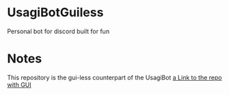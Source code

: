 # UsagiBotGuiless
Personal bot for discord built for fun

# Notes
This repository is the gui-less counterpart of the UsagiBot
[a Link to the repo with GUI](https://github.com/Xuljian/UsagiBot)